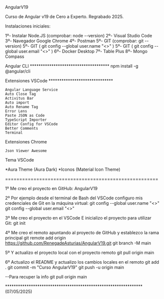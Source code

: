 AngularV19

Curso de Angular v19 de Cero a Experto. Regrabado 2025.

Instalaciones iniciales:

1º- Instalar Node.JS (comprobar: node --version) 
2º- Visual Studio Code 
3º- Navegador Google Chrome 
4º- Postman 5º- GIT (comprobar: git --version) 
5º- GIT ( git config --global user.name "<>" ) 
5º- GIT ( git config --global user.email "<>" ) 
6º- Docker Desktop 
7º- Table Plus 
8º- Mongo Compass

Angular CLI ************************************* 
npm install -g @angular/cli

Extensiones VSCode ******************************

    Angular Language Service
    Auto Close Tag
    Activitus Bar
    Auto import
    Auto Rename Tag
    Error Lens
    Paste JSON as Code
    TypeScript Importer
    Editor Config for VSCode
    Better Comments
    Terminal

Extensiones Chrome

    Json Viewer Awesome

Tema VSCode

*Aura Theme (Aura Dark) *Iconos (Material Icon Theme)

======================================================

1º Me creo el proyecto en GitHub: AngularV19

2º Por ejemplo desde el terminal de Bash del VSCode configuro mis credenciales de Git en la máquina virtual:
git config --global user.name "<>" 
git config --global user.email "<>"

3º Me creo el proyecto en el VSCode E inicializo el proyecto para utilizar Git: git init

4º Me creo el remoto apuntando al proyecto de GitHub y establezco la rama principal 
git remote add origin https://github.com/RenegadeAsturias/AngularV19.git 
git branch -M main

5º Y actualizo el proyecto local con el proyecto remoto 
git pull origin main

6º Actualizo el README y actualizo los cambios locales en el remoto 
git add . 
git commit -m "Curso AngularV19" 
git push -u origin main

--Para recuper la info git pull origin main

****************************************************************(07/05/2025)




